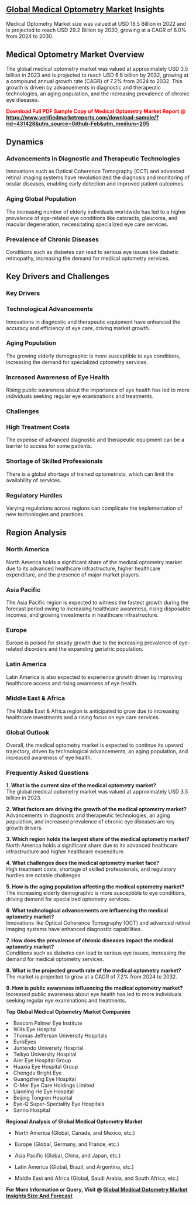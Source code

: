 <h2><a href="https://www.verifiedmarketreports.com/download-sample/?rid=431428&amp;utm_source=Github&amp;utm_medium=205" target="_blank">Global Medical Optometry Market</a> Insights</h2><p>Medical Optometry Market size was valued at USD 18.5 Billion in 2022 and is projected to reach USD 29.2 Billion by 2030, growing at a CAGR of 6.0% from 2024 to 2030.</p><p> <h2>Medical Optometry Market Overview</h2> <p>The global medical optometry market was valued at approximately USD 3.5 billion in 2023 and is projected to reach USD 6.8 billion by 2032, growing at a compound annual growth rate (CAGR) of 7.2% from 2024 to 2032. This growth is driven by advancements in diagnostic and therapeutic technologies, an aging population, and the increasing prevalence of chronic eye diseases. </p> <p><strong><p><span class=""><span style="color: #ff0000;"><strong>Download Full PDF Sample Copy of Medical Optometry Market Report</strong> @ </span><a href="https://www.verifiedmarketreports.com/download-sample/?rid=431428&amp;utm_source=Github-Feb&amp;utm_medium=205" target="_blank">https://www.verifiedmarketreports.com/download-sample/?rid=431428&amp;utm_source=Github-Feb&amp;utm_medium=205</a></span></p></strong></p> <h2>Dynamics</h2> <h3>Advancements in Diagnostic and Therapeutic Technologies</h3> <p>Innovations such as Optical Coherence Tomography (OCT) and advanced retinal imaging systems have revolutionized the diagnosis and monitoring of ocular diseases, enabling early detection and improved patient outcomes. </p> <h3>Aging Global Population</h3> <p>The increasing number of elderly individuals worldwide has led to a higher prevalence of age-related eye conditions like cataracts, glaucoma, and macular degeneration, necessitating specialized eye care services. </p> <h3>Prevalence of Chronic Diseases</h3> <p>Conditions such as diabetes can lead to serious eye issues like diabetic retinopathy, increasing the demand for medical optometry services. </p> <h2>Key Drivers and Challenges</h2> <h3>Key Drivers</h3> <h3>Technological Advancements</h3> <p>Innovations in diagnostic and therapeutic equipment have enhanced the accuracy and efficiency of eye care, driving market growth. </p> <h3>Aging Population</h3> <p>The growing elderly demographic is more susceptible to eye conditions, increasing the demand for specialized optometry services. </p> <h3>Increased Awareness of Eye Health</h3> <p>Rising public awareness about the importance of eye health has led to more individuals seeking regular eye examinations and treatments. </p> <h3>Challenges</h3> <h3>High Treatment Costs</h3> <p>The expense of advanced diagnostic and therapeutic equipment can be a barrier to access for some patients. </p> <h3>Shortage of Skilled Professionals</h3> <p>There is a global shortage of trained optometrists, which can limit the availability of services. </p> <h3>Regulatory Hurdles</h3> <p>Varying regulations across regions can complicate the implementation of new technologies and practices. </p> <h2>Region Analysis</h2> <h3>North America</h3> <p>North America holds a significant share of the medical optometry market due to its advanced healthcare infrastructure, higher healthcare expenditure, and the presence of major market players. </p> <h3>Asia Pacific</h3> <p>The Asia Pacific region is expected to witness the fastest growth during the forecast period owing to increasing healthcare awareness, rising disposable incomes, and growing investments in healthcare infrastructure. </p> <h3>Europe</h3> <p>Europe is poised for steady growth due to the increasing prevalence of eye-related disorders and the expanding geriatric population. </p> <h3>Latin America</h3> <p>Latin America is also expected to experience growth driven by improving healthcare access and rising awareness of eye health. </p> <h3>Middle East & Africa</h3> <p>The Middle East & Africa region is anticipated to grow due to increasing healthcare investments and a rising focus on eye care services. </p> <h3>Global Outlook</h3> <p>Overall, the medical optometry market is expected to continue its upward trajectory, driven by technological advancements, an aging population, and increased awareness of eye health. </p> <h3>Frequently Asked Questions</h3> <p><strong>1. What is the current size of the medical optometry market?</strong><br> The global medical optometry market was valued at approximately USD 3.5 billion in 2023. </p> <p><strong>2. What factors are driving the growth of the medical optometry market?</strong><br> Advancements in diagnostic and therapeutic technologies, an aging population, and increased prevalence of chronic eye diseases are key growth drivers. </p> <p><strong>3. Which region holds the largest share of the medical optometry market?</strong><br> North America holds a significant share due to its advanced healthcare infrastructure and higher healthcare expenditure. </p> <p><strong>4. What challenges does the medical optometry market face?</strong><br> High treatment costs, shortage of skilled professionals, and regulatory hurdles are notable challenges. </p> <p><strong>5. How is the aging population affecting the medical optometry market?</strong><br> The increasing elderly demographic is more susceptible to eye conditions, driving demand for specialized optometry services. </p> <p><strong>6. What technological advancements are influencing the medical optometry market?</strong><br> Innovations like Optical Coherence Tomography (OCT) and advanced retinal imaging systems have enhanced diagnostic capabilities. </p> <p><strong>7. How does the prevalence of chronic diseases impact the medical optometry market?</strong><br> Conditions such as diabetes can lead to serious eye issues, increasing the demand for medical optometry services. </p> <p><strong>8. What is the projected growth rate of the medical optometry market?</strong><br> The market is projected to grow at a CAGR of 7.2% from 2024 to 2032. </p> <p><strong>9. How is public awareness influencing the medical optometry market?</strong><br> Increased public awareness about eye health has led to more individuals seeking regular eye examinations and treatments. </p> </p><p><strong>Top Global Medical Optometry Market Companies</strong></p><div data-test-id=""><p><li>Bascom Palmer Eye Institute</li><li> Wills Eye Hospital</li><li> Thomas Jefferson University Hospitals</li><li> EuroEyes</li><li> Juntendo University Hospital</li><li> Teikyo University Hospital</li><li> Aier Eye Hospital Group</li><li> Huaxia Eye Hospital Group</li><li> Chengdu Bright Eye</li><li> Guangzheng Eye Hospital</li><li> C-Mer Eye Care Holdings Limited</li><li> Liaoning He Eye Hospital</li><li> Beijing Tongren Hospital</li><li> Eye-Q Super-Speciality Eye Hospitals</li><li> Sanno Hospital</li></p><div><strong>Regional Analysis of&nbsp;Global Medical Optometry Market</strong></div><ul><li dir="ltr"><p dir="ltr">North America&nbsp;(Global, Canada, and Mexico, etc.)</p></li><li dir="ltr"><p dir="ltr">Europe (Global, Germany, and France, etc.)</p></li><li dir="ltr"><p dir="ltr">Asia Pacific&nbsp;(Global, China, and Japan, etc.)</p></li><li dir="ltr"><p dir="ltr">Latin America&nbsp;(Global, Brazil, and Argentina, etc.)</p></li><li dir="ltr">Middle East and Africa&nbsp;(Global, Saudi Arabia, and South Africa, etc.)</li></ul><p><strong>For More Information or Query, Visit @&nbsp;</strong><strong><a href="https://www.verifiedmarketreports.com/product/medical-optometry-market/?utm_source=Github&amp;utm_medium=205" target="_blank">Global Medical Optometry Market Insights Size And Forecast</a></strong></p></div>
